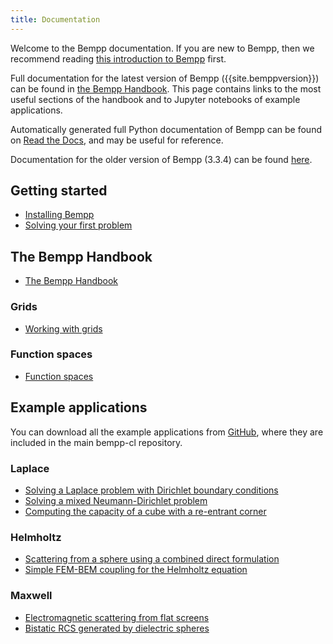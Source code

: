 ```yaml
---
title: Documentation
---
```


Welcome to the Bempp documentation.
If you are new to Bempp, then we recommend reading [this introduction to Bempp](get_started.md) first.

Full documentation for the latest version of Bempp ({{site.bemppversion}}) can be found in [the Bempp Handbook](https://bempp-handbook.readthedocs.io/en/latest/).
This page contains links to the most useful sections of the handbook and to Jupyter notebooks of example applications.

Automatically generated full Python documentation of Bempp can be found on [Read the Docs](https://bempp-cl.readthedocs.io/en/latest/), and may be useful for reference.

Documentation for the older version of Bempp (3.3.4) can be found [here](../bempp334).

## Getting started
+ [Installing Bempp](../installation.md)
+ [Solving your first problem](get_started.md)

## The Bempp Handbook
+ [The Bempp Handbook](https://bempp-handbook.readthedocs.io/en/latest/)

### Grids
+ [Working with grids](https://bempp-handbook.readthedocs.io/en/latest/content/grids.html)

### Function spaces
+ [Function spaces](https://bempp-handbook.readthedocs.io/en/latest/content/function_spaces.html)


## Example applications
You can download all the example applications from [GitHub](https://github.com/bempp/bempp-cl/tree/master/notebooks), where they are included in the main bempp-cl repository.

### Laplace
+ [Solving a Laplace problem with Dirichlet boundary conditions](https://nbviewer.jupyter.org/github/bempp/bempp-cl/blob/master/notebooks/laplace/laplace_interior_dirichlet.ipynb)
+ [Solving a mixed Neumann-Dirichlet problem](https://nbviewer.jupyter.org/github/bempp/bempp-cl/blob/master/notebooks/laplace/mixed_neumann_dirichlet.ipynb)
+ [Computing the capacity of a cube with a re-entrant corner](https://nbviewer.jupyter.org/github/bempp/bempp-cl/blob/master/notebooks/laplace/reentrant_cube_capacity.ipynb)

### Helmholtz
+ [Scattering from a sphere using a combined direct formulation](https://nbviewer.jupyter.org/github/bempp/bempp-cl/blob/master/notebooks/helmholtz/helmholtz_combined_exterior.ipynb)
+ [Simple FEM-BEM coupling for the Helmholtz equation](https://nbviewer.jupyter.org/github/bempp/bempp-cl/blob/master/notebooks/helmholtz/simple_helmholtz_fem_bem_coupling.ipynb)

### Maxwell
+ [Electromagnetic scattering from flat screens](https://nbviewer.jupyter.org/github/bempp/bempp-cl/blob/master/notebooks/maxwell/maxwell_screen.ipynb)
+ [Bistatic RCS generated by dielectric spheres](https://nbviewer.jupyter.org/github/bempp/bempp-cl/blob/master/notebooks/maxwell/maxwell_dielectric.ipynb)
